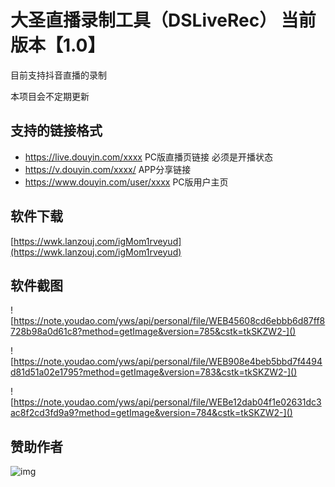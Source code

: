 # 大圣直播录制工具（DSLiveRec） 当前版本【1.0】

目前支持抖音直播的录制

本项目会不定期更新



## 支持的链接格式

- https://live.douyin.com/xxxx PC版直播页链接 必须是开播状态
- https://v.douyin.com/xxxx/ APP分享链接
- https://www.douyin.com/user/xxxx PC版用户主页



## 软件下载

[https://wwk.lanzouj.com/igMom1rveyud](https://wwk.lanzouj.com/igMom1rveyud)



## 软件截图

![https://note.youdao.com/yws/api/personal/file/WEB45608cd6ebbb6d87ff8728b98a0d61c8?method=getImage&version=785&cstk=tkSKZW2-]()

![https://note.youdao.com/yws/api/personal/file/WEB908e4beb5bbd7f4494d81d51a02e1795?method=getImage&version=783&cstk=tkSKZW2-]()

![https://note.youdao.com/yws/api/personal/file/WEBe12dab04f1e02631dc3ac8f2cd3fd9a9?method=getImage&version=784&cstk=tkSKZW2-]()



## 赞助作者

![![img](https://note.youdao.com/yws/api/personal/file/WEBed40f4e71b88bf1618dd3467568d5477?method=getImage&version=786&cstk=tkSKZW2-)]()
